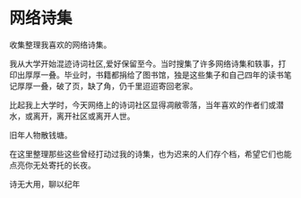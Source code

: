 # 网络诗集
收集整理我喜欢的网络诗集。

我从大学开始混迹诗词社区,爱好保留至今。当时搜集了许多网络诗集和轶事，打印出厚厚一叠。毕业时，书籍都捐给了图书馆，独是这些集子和自己四年的读书笔记厚厚一叠，破了页，缺了角，仍千里迢迢寄回老家。

比起我上大学时，今天网络上的诗词社区显得凋敝零落，当年喜欢的作者们或潜水，或离开，离开社区或离开人世。

旧年人物散钱塘。

在这里整理那些这些曾经打动过我的诗集，也为迟来的人们存个档，希望它们也能点亮你无处寄托的长夜。

诗无大用，聊以纪年

